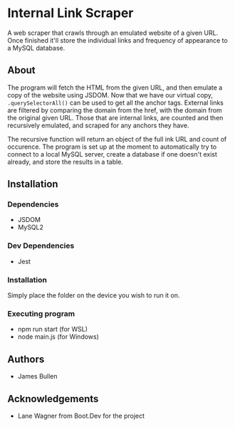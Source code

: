 # Internal Link Scraper
A web scraper that crawls through an emulated website of a given URL. Once finished it'll store the individual links and frequency of appearance to a MySQL database.

## About
The program will fetch the HTML from the given URL, and then emulate a copy of the website using JSDOM. Now that we have our virtual copy, `.querySelectorAll()` can be used to get all the anchor tags. External links are filtered by comparing the domain from the href, with the domain from the original given URL. Those that are internal links, are counted and then recursively emulated, and scraped for any anchors they have.

The recursive function will return an object of the full ink URL and count of occurence. The program is set up at the moment to automatically try to connect to a local MySQL server, create a database if one doesn't exist already, and store the results in a table.

## Installation
### Dependencies
- JSDOM
- MySQL2

### Dev Dependencies
- Jest

### Installation
Simply place the folder on the device you wish to run it on.

### Executing program
- npm run start <website URL> (for WSL)
- node main.js <website URL> (for Windows)

## Authors
- James Bullen

## Acknowledgements
- Lane Wagner from Boot.Dev for the project
